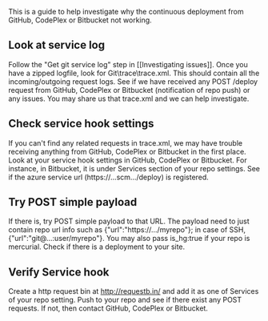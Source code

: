 This is a guide to help investigate why the continuous deployment from GitHub, CodePlex or Bitbucket not working. 

## Look at service log  

Follow the "Get git service log" step in [[Investigating issues]].   Once you have a zipped logfile, look for Git\trace\trace.xml.  This should contain all the incoming/outgoing request logs.  See if we have received any POST /deploy request from GitHub, CodePlex or Bitbucket (notification of repo push) or any issues.   You may share us that trace.xml and we can help investigate.    

## Check service hook settings

If you can't find any related requests in trace.xml, we may have trouble receiving anything from GitHub, CodePlex or Bitbucket in the first place.  Look at your service hook settings in GitHub, CodePlex or Bitbucket.  For instance, in Bitbucket, it is under Services section of your repo settings. See if the azure service url (https://...scm.../deploy) is registered.

## Try POST simple payload

If there is, try POST simple payload to that URL.   The payload need to just contain repo url info such as {"url":"https://.../myrepo"}; in case of SSH, {"url":"git@...:user/myrepo"}.   You may also pass is_hg:true if your repo is mercurial.  Check if there is a deployment to your site.

## Verify Service hook

Create a http request bin at http://requestb.in/ and add it as one of Services of your repo setting.  Push to your repo and see if there exist any POST requests.  If not, then contact GitHub, CodePlex or Bitbucket.